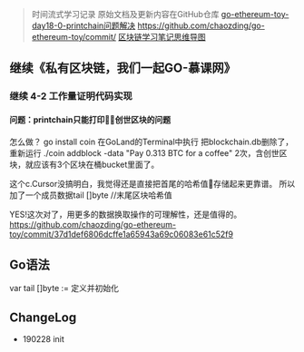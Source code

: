 > 时间流式学习记录
> 原始文档及更新内容在GitHub仓库 [go-ethereum-toy-day18-0-printchain问题解决](https://github.com/chaozding/go-ethereum-toy/blob/master/docs/go-ethereum-toy-day18-0-printchain问题解决.md)
> https://github.com/chaozding/go-ethereum-toy/commit/
> [区块链学习笔记思维导图](https://www.processon.com/mindmap/5c623ed8e4b08a7683be4178)

## 继续《私有区块链，我们一起GO-慕课网》
### 继续 4-2 工作量证明代码实现
#### 问题：printchain只能打印创世区块的问题
怎么做？
go install coin 在GoLand的Terminal中执行
把blockchain.db删除了，重新运行 ./coin addblock -data "Pay 0.313 BTC for a coffee" 2次，含创世区块，就应该有3个区块在桶bucket里面了。

这个c.Cursor没搞明白，我觉得还是直接把首尾的哈希值存储起来更靠谱。
所以加了一个成员数据tail []byte //末尾区块哈希值

YES!这次对了，用更多的数据换取操作的可理解性，还是值得的。
https://github.com/chaozding/go-ethereum-toy/commit/37d1def6806dcffe1a65943a69c06083e61c52f9

## Go语法
var tail []byte
:= 定义并初始化

## ChangeLog
- 190228 init